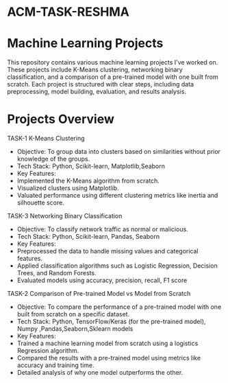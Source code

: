 # ACM-TASK-RESHMA
# Machine Learning Projects
This repository contains various machine learning projects I've worked on. These projects include K-Means clustering, networking binary classification, and a comparison of a pre-trained model with one built from scratch. Each project is structured with clear steps, including data preprocessing, model building, evaluation, and results analysis.

# Projects Overview
TASK-1 K-Means Clustering 
- Objective: To group data into clusters based on similarities without prior knowledge of the groups.
- Tech Stack: Python, Scikit-learn, Matplotlib,Seaborn
- Key Features:
-   Implemented the K-Means algorithm from scratch.
-   Visualized clusters using Matplotlib.
-   Valuated performance using different clustering metrics like inertia and silhouette score.

TASK-3 Networking Binary Classification

- Objective: To classify network traffic as normal or malicious.
- Tech Stack: Python, Scikit-learn, Pandas, Seaborn
- Key Features:
-   Preprocessed the data to handle missing values and categorical features.
-   Applied classification algorithms such as Logistic Regression, Decision Trees, and Random Forests.
-   Evaluated models using accuracy, precision, recall, F1 score

TASK-2 Comparison of Pre-trained Model vs Model from Scratch

- Objective: To compare the performance of a pre-trained model with one built from scratch on a specific dataset.
- Tech Stack: Python, TensorFlow/Keras (for the pre-trained model), Numpy ,Pandas,Seaborn,Sklearn models
- Key Features:
-   Trained a machine learning model from scratch using a logistics Regression algorithm.
-   Compared the results with a pre-trained model using metrics like accuracy and training time.
-   Detailed analysis of why one model outperforms the other. 
